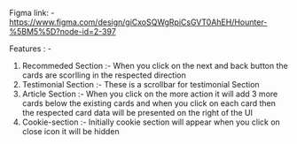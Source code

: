 Figma link: - https://www.figma.com/design/giCxoSQWgRpiCsGVT0AhEH/Hounter-%5BM5%5D?node-id=2-397


Features : - 

1) Recommeded Section :- When you click on the next and back button the cards are scorlling in the respected direction
2) Testimonial Section :- These is a scrollbar for testimonial Section
3) Article Section :- When you click on the more action it will add 3 more cards below the existing cards and when you click on each card then the respected card data will be presented on the right of the UI
4) Cookie-section :- Initially cookie section will appear when you click on close icon it will be hidden
   
